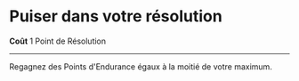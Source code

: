 # Puiser dans votre résolution

<p><span><strong>Coût</strong> 1 Point de Résolution<br></span></p>
<hr>
<p>Regagnez des Points d'Endurance égaux à la moitié de votre maximum.</p>